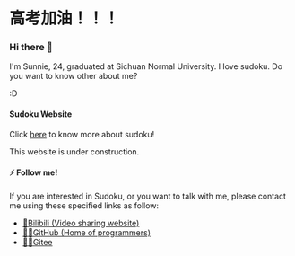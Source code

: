 <h1>高考加油！！！</h1>

### Hi there 👋

I'm Sunnie, 24, graduated at Sichuan Normal University. I love sudoku. Do you want to know other about me?

:D


#### Sudoku Website

Click [here](https://howdysunnie.gitbook.io/sudoku-tutorial/) to know more about sudoku!

This website is under construction.

#### ⚡ Follow me!

If you are interested in Sudoku, or you want to talk with me, please contact me using these specified links as follow:

* [🎦Bilibili (Video sharing website)](https://space.bilibili.com/23736703)
* [👨‍💻GitHub (Home of programmers)](https://github.com/SunnieShine)
* [👨‍💻Gitee](https://gitee.com/SunnieShine)
